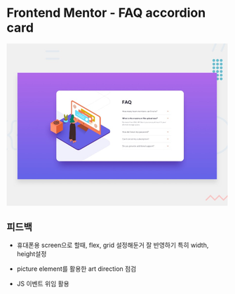 # Frontend Mentor - FAQ accordion card

![Design preview for the FAQ accordion card coding challenge](./design/desktop-preview.jpg)

## 피드백

- 휴대폰용 screen으로 할때,
  flex, grid 설정해둔거 잘 반영하기
  특히 width, height설정

- picture element를 활용한
  art direction 점검

- JS 이벤트 위임 활용
